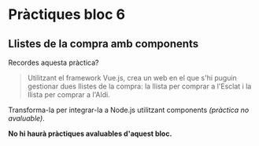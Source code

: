 Pràctiques bloc 6
===================

Llistes de la compra amb components
---------------------

Recordes aquesta pràctica?

> Utilitzant el framework Vue.js, crea un web en el que s'hi puguin gestionar dues llistes de la compra: la llista per comprar a l'Esclat i la llista per comprar a l'Aldi.

Transforma-la per integrar-la a Node.js utilitzant components *(pràctica no avaluable)*.

**No hi haurà pràctiques avaluables d'aquest bloc.**